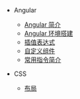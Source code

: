 - Angular
  - [Angular 简介](angular/angularIntro.md "简介")
  - [Angular 环境搭建](angular/enevroment.md "环境搭建")
  - [插值表达式](angular/difference.md "插值表达式")
  - [自定义组件](angular/makeSelf.md "自定义组件")
  - [常用指令简介](angular/commonCop.md "常用指令简介")

- CSS
  - [布局](layout.md "布局")